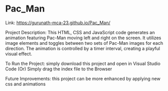 # Pac_Man

Link: https://gurunath-mca-23.github.io/Pac_Man/

Project Description:
This HTML, CSS and JavaScript code generates an animation featuring Pac-Man moving left and right on the screen. It utilizes image elements and toggles between two sets of Pac-Man images for each direction. The animation is controlled by a timer interval, creating a playful visual effect.


To Run the Project: simply download this project and open in Visual Studio Code (Or) Simply drag the index file to the Browser

Future Improvements: this project can be more enhanced by applying new css and animations
